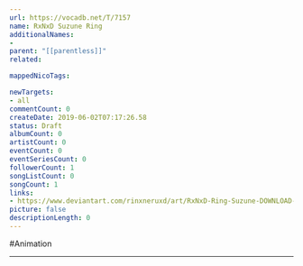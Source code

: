 ```yaml
---
url: https://vocadb.net/T/7157
name: RxNxD Suzune Ring
additionalNames: 
- 
parent: "[[parentless]]"
related:

mappedNicoTags:

newTargets:
- all
commentCount: 0
createDate: 2019-06-02T07:17:26.58
status: Draft
albumCount: 0
artistCount: 0
eventCount: 0
eventSeriesCount: 0
followerCount: 1
songListCount: 0
songCount: 1
links: 
- https://www.deviantart.com/rinxneruxd/art/RxNxD-Ring-Suzune-DOWNLOAD-373590630
picture: false
descriptionLength: 0
---
```


#Animation



---

